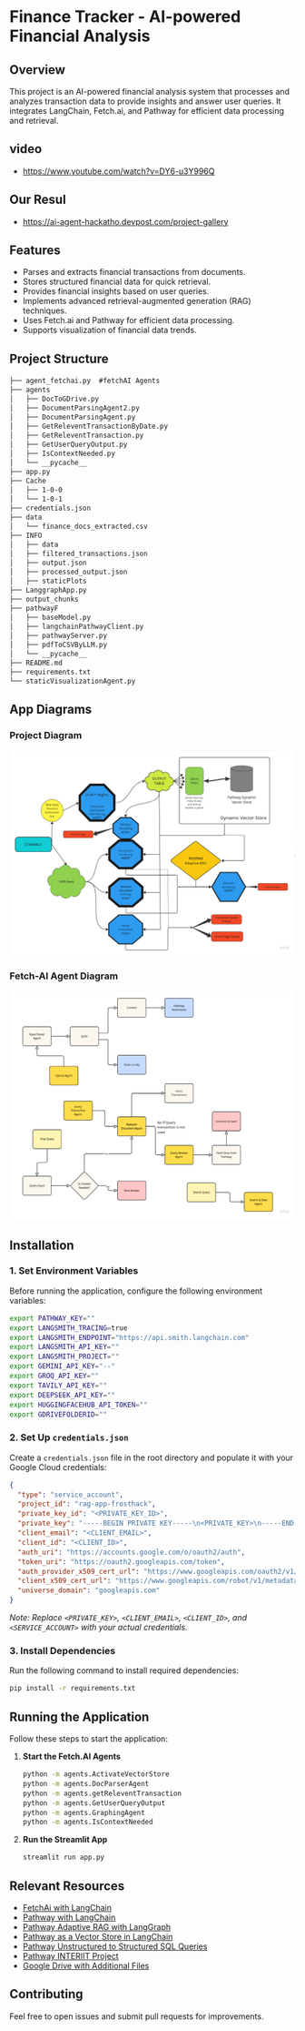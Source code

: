 # Finance Tracker - AI-powered Financial Analysis 

## Overview
This project is an AI-powered financial analysis system that processes and analyzes transaction data to provide insights and answer user queries. It integrates LangChain, Fetch.ai, and Pathway for efficient data processing and retrieval.

## video 
- https://www.youtube.com/watch?v=DY6-u3Y996Q

## Our Resul
- https://ai-agent-hackatho.devpost.com/project-gallery
  
## Features
- Parses and extracts financial transactions from documents.
- Stores structured financial data for quick retrieval.
- Provides financial insights based on user queries.
- Implements advanced retrieval-augmented generation (RAG) techniques.
- Uses Fetch.ai and Pathway for efficient data processing.
- Supports visualization of financial data trends.

## Project Structure
```
├── agent_fetchai.py  #fetchAI Agents
├── agents
│   ├── DocToGDrive.py
│   ├── DocumentParsingAgent2.py
│   ├── DocumentParsingAgent.py
│   ├── GetReleventTransactionByDate.py
│   ├── GetReleventTransaction.py
│   ├── GetUserQueryOutput.py
│   ├── IsContextNeeded.py
│   └── __pycache__
├── app.py  
├── Cache
│   ├── 1-0-0
│   └── 1-0-1
├── credentials.json
├── data
│   └── finance_docs_extracted.csv
├── INFO
│   ├── data
│   ├── filtered_transactions.json
│   ├── output.json
│   ├── processed_output.json
│   ├── staticPlots
├── LanggraphApp.py
├── output_chunks
├── pathwayF
│   ├── baseModel.py
│   ├── langchainPathwayClient.py
│   ├── pathwayServer.py
│   ├── pdfToCSVByLLM.py
│   └── __pycache__
├── README.md
├── requirements.txt
└── staticVisualizationAgent.py
```

## App Diagrams

### Project Diagram
![alt text](https://github.com/mrhello291/financeTrackerFrosthack2k25/blob/main/app-diagram.png?raw=true)

### Fetch-AI Agent Diagram
![alt text](https://github.com/mrhello291/financeTrackerFrosthack2k25/blob/main/agent-diagram.png?raw=true)


## Installation

### 1. Set Environment Variables
Before running the application, configure the following environment variables:
```bash
export PATHWAY_KEY=""
export LANGSMITH_TRACING=true
export LANGSMITH_ENDPOINT="https://api.smith.langchain.com"
export LANGSMITH_API_KEY=""
export LANGSMITH_PROJECT=""
export GEMINI_API_KEY="--"
export GROQ_API_KEY=""
export TAVILY_API_KEY=""
export DEEPSEEK_API_KEY=""
export HUGGINGFACEHUB_API_TOKEN=""
export GDRIVEFOLDERID=""
```

### 2. Set Up `credentials.json`
Create a `credentials.json` file in the root directory and populate it with your Google Cloud credentials:
```json
{
  "type": "service_account",
  "project_id": "rag-app-frosthack",
  "private_key_id": "<PRIVATE_KEY_ID>",
  "private_key": "-----BEGIN PRIVATE KEY-----\n<PRIVATE_KEY>\n-----END PRIVATE KEY-----\n",
  "client_email": "<CLIENT_EMAIL>",
  "client_id": "<CLIENT_ID>",
  "auth_uri": "https://accounts.google.com/o/oauth2/auth",
  "token_uri": "https://oauth2.googleapis.com/token",
  "auth_provider_x509_cert_url": "https://www.googleapis.com/oauth2/v1/certs",
  "client_x509_cert_url": "https://www.googleapis.com/robot/v1/metadata/x509/<SERVICE_ACCOUNT>.iam.gserviceaccount.com",
  "universe_domain": "googleapis.com"
}
```
_Note: Replace `<PRIVATE_KEY>`, `<CLIENT_EMAIL>`, `<CLIENT_ID>`, and `<SERVICE_ACCOUNT>` with your actual credentials._

### 3. Install Dependencies
Run the following command to install required dependencies:
```bash
pip install -r requirements.txt
```

## Running the Application
Follow these steps to start the application:

1. **Start the Fetch.AI Agents**
   ```bash
   python -m agents.ActivateVectorStore
   python -m agents.DocParserAgent
   python -m agents.getReleventTransaction
   python -m agents.GetUserQueryOutput
   python -m agents.GraphingAgent
   python -m agents.IsContextNeeded
   ```

2. **Run the Streamlit App**
   ```bash
   streamlit run app.py
   ```


## Relevant Resources
- [FetchAi with LangChain](https://fetch.ai/docs/examples/rag/langchain-rag)
- [Pathway with LangChain](https://pathway.com/blog/langchain-integration)
- [Pathway Adaptive RAG with LangGraph](https://github.com/pathwaycom/llm-app/blob/main/cookbooks/self-rag-agents/pathway_langgraph_agentic_rag.ipynb)
- [Pathway as a Vector Store in LangChain](https://python.langchain.com/docs/integrations/vectorstores/pathway/)
- [Pathway Unstructured to Structured SQL Queries](https://github.com/pathwaycom/llm-app/tree/main/examples/pipelines/unstructured_to_sql_on_the_fly)
- [Pathway INTERIIT Project](https://github.com/Stormbreakerr20/Pathway_InterIIT_13.0/tree/master/code/Rag_application)
- [Google Drive with Additional Files](https://drive.google.com/drive/folders/14cPcPF19g3LPGojMTRhoNCFTAx8sTV0a)

## Contributing
Feel free to open issues and submit pull requests for improvements.
